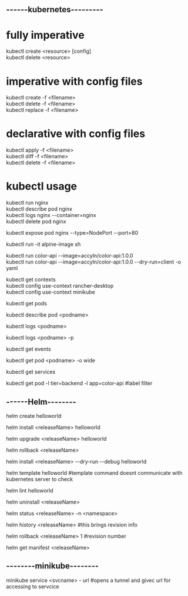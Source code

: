 ## **------kubernetes---------**

# **fully imperative**

kubectl create \<resource\> [config]  
kubectl delete \<resource\>  

# **imperative with config files**
kubectl create -f \<filename\>  
kubectl delete -f \<filename\>  
kubectl replace -f \<filename\>  

# **declarative with config files**
kubectl apply -f \<filename\>  
kubectl diff -f \<filename\>  
kubectl delete -f \<filename\>  

# **kubectl usage**
kubectl run nginx  
kubectl describe pod nginx  
kubectl logs nginx --container=nginx  
kubectl delete pod nginx  

kubectl expose pod nginx --type=NodePort --port=80

kubectl run -it alpine-image sh

kubectl run color-api --image=accyln/color-api:1.0.0  
kubectl run color-api --image=accyln/color-api:1.0.0 --dry-run=client -o yaml  

kubectl get contexts  
kubectl config use-context rancher-desktop  
kubectl config use-context minikube  

kubectl get pods

kubectl describe pod \<podname\>

kubectl logs \<podname\>

kubectl logs \<podname\> -p

kubectl get events

kubectl get pod \<podname\> -o wide

kubectl get services

kubectl get pod -l tier=backend -l app=color-api #label filter







## **------Helm--------**

helm create helloworld

helm install \<releaseName\> helloworld

helm upgrade \<releaseName\> helloworld

helm rollback \<releaseName\> <revisionNumber>

helm install \<releaseName\> --dry-run --debug helloworld

helm template helloworld   #template command doesnt communicate with kubernetes server to check

helm lint helloworld

helm uninstall \<releaseName\>


helm status \<releaseName\> -n \<namespace\>

helm history \<releaseName\>  #this brings revision info

helm rollback \<releaseName\> 1  #revision number

helm get manifest \<releaseName\>


## **--------minikube--------**

minikube service \<svcname\> - url  #opens a tunnel and givec url for accessing to servcice
